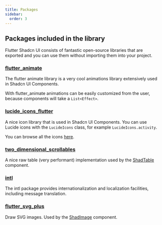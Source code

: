 ```yaml
---
title: Packages
sidebar:
  order: 3
---
```


## Packages included in the library

Flutter Shadcn UI consists of fantastic open-source libraries that are exported and you can use them without importing them into your project.

### [flutter_animate](https://pub.dev/packages/flutter_animate)

The flutter animate library is a very cool animations library extensively used in Shadcn UI Components.

With flutter_animate animations can be easily customized from the user, because components will take a `List<Effect>`.

### [lucide_icons_flutter](https://pub.dev/packages/lucide_icons_flutter)

A nice icon library that is used in Shadcn UI Components.
You can use Lucide icons with the `LucideIcons` class, for example `LucideIcons.activity`.

You can browse all the icons [here](https://lucide.dev/icons/).

### [two_dimensional_scrollables](https://pub.dev/packages/two_dimensional_scrollables)

A nice raw table (very performant) implementation used by the [ShadTable](../components/table) component.

### [intl](https://pub.dev/packages/intl)

The intl package provides internationalization and localization facilities, including message translation.

### [flutter_svg_plus](https://pub.dev/packages/flutter_svg_plus)

Draw SVG images. Used by the [ShadImage](../components/image) component.
